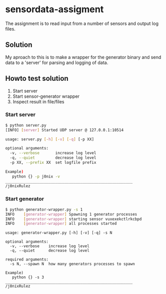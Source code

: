 # sensordata-assigment
The assignment is to read input from a number of sensors and output log files.
## Solution
My aproach to this is to make a wrapper for the generator binary and send data to a 'server' for parsing and logging of data.

## Howto test solution

1. Start server
2. Start sensor-generator wrapper
3. Inspect result in file/files

### Start server
```bash
$ python server.py 
[INFO] [server] Started UDP server @ 127.0.0.1:10514
```
```bash
usage: server.py [-h] [-v] [-q] [-p XX]

optional arguments:
  -v, --verbose       increase log level
  -q, --quiet         decrease log level
  -p XX, --prefix XX  set logfile prefix

Example)
   python {} -p j0nix -v
________________________________________________________
/j0nixRulez
```
### Start generator
```bash
$ python generator-wrapper.py -s 1
INFO    [generator-wrapper] Spawning 1 generator processes
INFO    [generator-wrapper] starting sensor vuxexekctlrkcbpd
INFO    [generator-wrapper] all processes started
```
```
usage: generator-wrapper.py [-h] [-v] [-q] -s N

optional arguments:
  -v, --verbose    increase log level
  -q, --quiet      decrease log level

required arguments:
  -s N, --spawn N  how many generators processes to spawn

Example)
   python {} -s 3
________________________________________________________
/j0nixRulez
```
